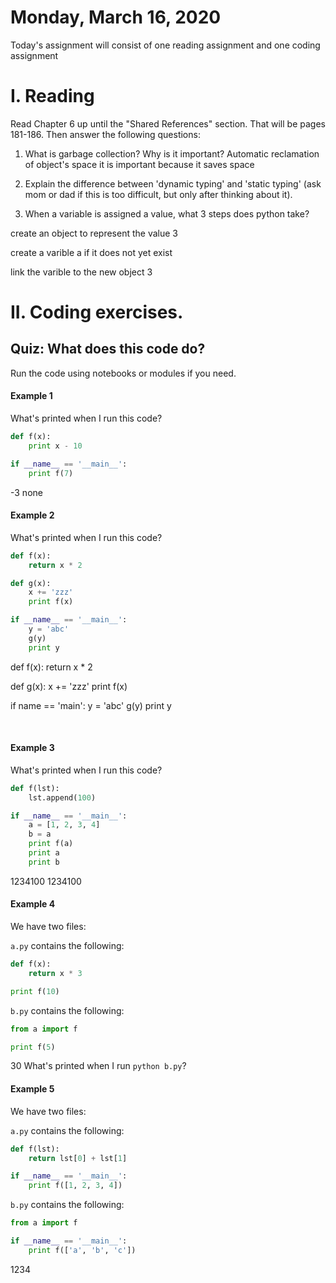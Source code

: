#
# Monday, March 16, 2020


Today's assignment will consist of one reading assignment and one coding assignment

# I. Reading
Read Chapter 6 up until the "Shared References" section. That will be pages 181-186.
Then answer the following questions:
1. What is garbage collection? Why is it important?
Automatic reclamation of object's space  it is important because it saves space
2. Explain the difference between 'dynamic typing' and 'static typing'
(ask mom or dad if this is too difficult, but only after thinking about it).

3. When a variable is assigned a value, what 3 steps does python take?

create an object to represent the value 3

create a varible a if it does not yet exist

link the varible to the new object 3
# II. Coding exercises.

## Quiz: What does this code do?
Run the code using notebooks or modules if you need.

#### Example 1

What's printed when I run this code?

```python
def f(x):
    print x - 10

if __name__ == '__main__':
    print f(7)
```
-3
none
#### Example 2

What's printed when I run this code?

```python
def f(x):
    return x * 2

def g(x):
    x += 'zzz'
    print f(x)

if __name__ == '__main__':
    y = 'abc'
    g(y)
    print y
```

def f(x): return x * 2

def g(x): x += 'zzz' print f(x)

if name == 'main': y = 'abc' g(y) print y

​

#### Example 3

What's printed when I run this code?

```python
def f(lst):
    lst.append(100)

if __name__ == '__main__':
    a = [1, 2, 3, 4]
    b = a
    print f(a)
    print a
    print b
```
1234100
1234100
#### Example 4

We have two files:

`a.py` contains the following:

```python
def f(x):
    return x * 3

print f(10)
```

`b.py` contains the following:

```python
from a import f

print f(5)
```
30
What's printed when I run `python b.py`?

#### Example 5

We have two files:

`a.py` contains the following:

```python
def f(lst):
    return lst[0] + lst[1]

if __name__ == '__main__':
    print f([1, 2, 3, 4])
```

`b.py` contains the following:

```python
from a import f

if __name__ == '__main__':
    print f(['a', 'b', 'c'])
```
1234